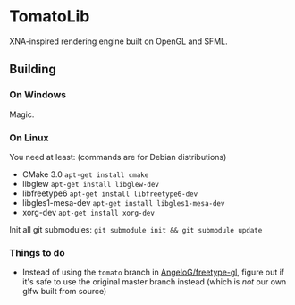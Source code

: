 # TomatoLib

XNA-inspired rendering engine built on OpenGL and SFML.

## Building

### On Windows

Magic.

### On Linux

You need at least: (commands are for Debian distributions)

* CMake 3.0 `apt-get install cmake`
* libglew `apt-get install libglew-dev`
* libfreetype6 `apt-get install libfreetype6-dev`
* libgles1-mesa-dev `apt-get install libgles1-mesa-dev`
* xorg-dev `apt-get install xorg-dev`

Init all git submodules: `git submodule init && git submodule update`

### Things to do

* Instead of using the `tomato` branch in [AngeloG/freetype-gl](https://github.com/AngeloG/freetype-gl), figure out if it's safe to use the original master branch instead (which is *not* our own glfw built from source)

